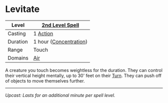 # Levitate

| Level    | [2nd Level Spell](2nd%20Level%20Spells.md)          |
| -------- | --------------------------------------------------- |
| Casting  | 1 [Action](../../../../Game%20Procedures/Action.md) |
| Duration | 1 hour ([Concentration](../../../Concentration.md)) |
| Range    | Touch                                               |
| Domains  | [Air](../../../Spell%20Domains/Air.md)              |

A creature you touch becomes weightless for the duration. They can control their vertical height mentally, up to 30' feet on their [Turn](../../../../Game%20Procedures/Turn.md). They can push off of objects to move themselves further.

---
*Upcast: Lasts for an additional minute per spell level.*